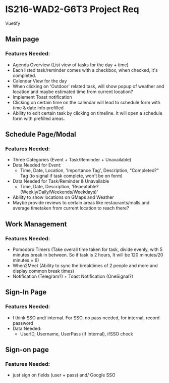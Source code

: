 # IS216-WAD2-G6T3 Project Req
 Vuetify
## Main page
### Features Needed:
- Agenda Overview (List view of tasks for the day + time)
- Each listed task/reminder comes with a checkbox, when checked, it's completed.
- Calendar View for the day
- When clicking on 'Outdoor' related task, will show popup of weather and location and maybe estimated time from current location?
- Implement Toast notification
- Clicking on certain time on the calendar will lead to schedule form with time & date info prefilled
- Ability to edit certain task by clicking on timeline. It will open a schedule form with prefilled areas.

## Schedule Page/Modal
### Features Needed:
- Three Categories (Event + Task/Reminder + Unavailable)
- Data Needed for Event:
	- Time, Date, Location, 'Importance Tag', Description, "Completed?" Tag (to signal if task complete, won't be on form)
- Data Needed for Task/Reminder & Unavailable
	- Time, Date, Description, 'Repeatable? (Weekly/Daily/Weekends/Weekdays)'
- Ability to show locations on GMaps and Weather
- Maybe provide reviews to certain areas like restaurants/malls and average timetaken from current location to reach there?

## Work Management
### Features Needed:
- Pomodoro Timers (Take overall time taken for task, divide evenly, with 5 minutes break in between. So if task is 2 hours, It will be 120 minutes/20 minutes = 6)
- When2Meet (Ability to sync the breaktimes of 2 people and more and display common break times)
- Notification (Telegram?) + Toast Notification (OneSignal?)

## Sign-In Page
### Features Needed:
- I think SSO and/ internal. For SSO, no pass needed, for internal, record password
- Data Needed:
	- UserID, Username, UserPass (if Internal), ifSSO check

## Sign-on page
### Features Needed:
- just sign on fields (user + pass) and/ Google SSO
